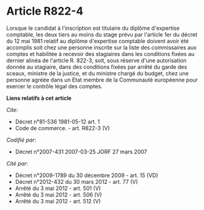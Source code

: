 # Article R822-4

Lorsque le candidat à l'inscription est titulaire du diplôme d'expertise comptable, les deux tiers au moins du stage prévu
par l'article 1er du décret du 12 mai 1981 relatif au diplôme d'expertise comptable doivent avoir été accomplis soit chez une
personne inscrite sur la liste des commissaires aux comptes et habilitée à recevoir des stagiaires dans les conditions fixées
au dernier alinéa de l'article R. 822-3, soit, sous réserve d'une autorisation donnée au stagiaire, dans des conditions
fixées par arrêté du garde des sceaux, ministre de la justice, et du ministre chargé du budget, chez une personne agréée dans
un Etat membre de la Communauté européenne pour exercer le contrôle légal des comptes.

**Liens relatifs à cet article**

_Cite_:

  - Décret n°81-536 1981-05-12 art. 1
  - Code de commerce. - art. R822-3 (V)

_Codifié par_:

  - Décret n°2007-431 2007-03-25 JORF 27 mars 2007

_Cité par_:

  - Décret n°2009-1789 du 30 décembre 2009 - art. 15 (VD)
  - Décret n°2012-432 du 30 mars 2012 - art. 77 (V)
  - Arrêté du 3 mai 2012 - art. 501 (V)
  - Arrêté du 3 mai 2012 - art. 506 (V)
  - Arrêté du 3 mai 2012 - art. 512 (V)

